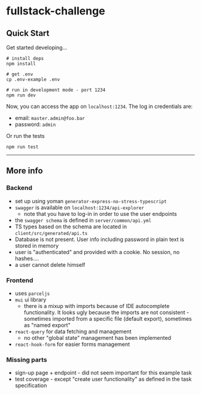# fullstack-challenge

## Quick Start

Get started developing...

```shell
# install deps
npm install

# get .env
cp .env-example .env

# run in development mode - port 1234
npm run dev
```
Now, you can access the app on `localhost:1234`.
The log in credentials are:
- email: `master.admin@foo.bar`
- password: `admin`

Or run the tests
```shell
npm run test
```
---

## More info
### Backend 
  - set up using yoman `generator-express-no-stress-typescript`
  - `swagger` is available on `localhost:1234/api-explorer`
    - note that you have to log-in in order to use the user endpoints
  - the `swagger schema` is defined in `server/common/api.yml`
  - TS types based on the schema are located in `client/src/generated/api.ts`
  - Database is not present. User info including password in plain text is stored in memory
  - user is "authenticated" and provided with a cookie. No session, no hashes....
  - a user cannot delete himself

### Frontend 
  - uses `parceljs` 
  - `mui` ui library
    - there is a mixup with imports because of IDE autocomplete functionality. It looks ugly because the imports are not consistent - sometimes imported from a specific file (default export), sometimes as "named export"
  - `react-query` for data fetching and management
    - no other "global state" management has been implemented
  - `react-hook-form` for easier forms management

### Missing parts
 - sign-up page + endpoint - did not seem important for this example task
 - test coverage - except "create user functionality" as defined in the task specification

